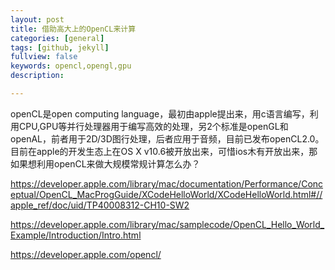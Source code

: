 ```yaml
---
layout: post
title: 借助高大上的OpenCL来计算
categories: [general]
tags: [github, jekyll]
fullview: false
keywords: opencl,opengl,gpu
description:

---
```


openCL是open computing language，最初由apple提出来，用c语言编写，利用CPU,GPU等并行处理器用于编写高效的处理，另2个标准是openGL和openAL，前者用于2D/3D图行处理，后者应用于音频，目前已发布openCL2.0。目前在apple的开发生态上在OS X v10.6被开放出来，可惜ios木有开放出来，那如果想利用openCL来做大规模常规计算怎么办？


https://developer.apple.com/library/mac/documentation/Performance/Conceptual/OpenCL_MacProgGuide/XCodeHelloWorld/XCodeHelloWorld.html#//apple_ref/doc/uid/TP40008312-CH10-SW2


https://developer.apple.com/library/mac/samplecode/OpenCL_Hello_World_Example/Introduction/Intro.html

https://developer.apple.com/opencl/